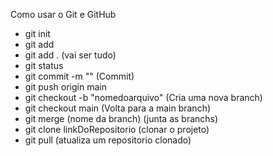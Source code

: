 Como usar o Git e GitHub

- git init
- git add
- git add . (vai ser tudo)
- git status
- git commit -m "" (Commit)
- git push origin main
- git checkout -b "nomedoarquivo" (Cria uma nova branch)
- git checkout main (Volta para a main branch)
- git merge (nome da branch) (junta as branchs)
- git clone linkDoRepositorio (clonar o projeto)
- git pull (atualiza um repositorio clonado)
